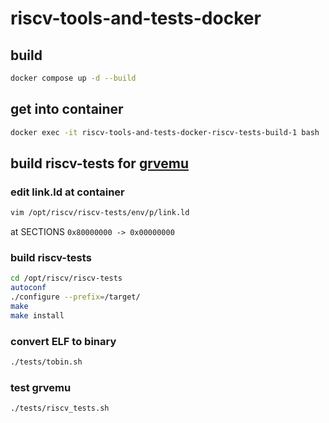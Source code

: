 # riscv-tools-and-tests-docker

## build

```bash
docker compose up -d --build
```

## get into container

```bash
docker exec -it riscv-tools-and-tests-docker-riscv-tests-build-1 bash
```

## build riscv-tests for [grvemu](https://github.com/kinpoko/grvemu)

### edit link.ld at container

```bash
vim /opt/riscv/riscv-tests/env/p/link.ld
```

at SECTIONS
`0x80000000 -> 0x00000000`

### build riscv-tests

```bash
cd /opt/riscv/riscv-tests
autoconf
./configure --prefix=/target/
make
make install
```

### convert ELF to binary

```bash
./tests/tobin.sh
```

### test grvemu

```bash
./tests/riscv_tests.sh
```
